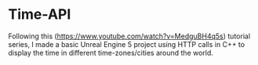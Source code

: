 # Time-API

Following this (https://www.youtube.com/watch?v=MedguBH4q5s) tutorial series, 
I made a basic Unreal Engine 5 project using HTTP calls in C++ to display the time in different time-zones/cities around the world. 
